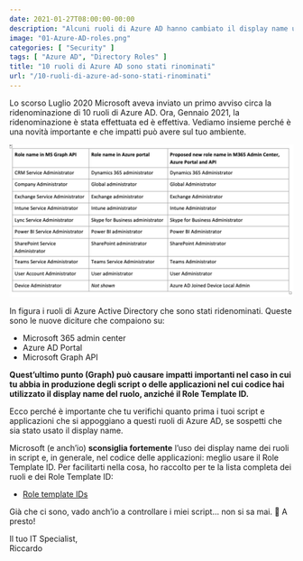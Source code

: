 ```yaml
---
date: 2021-01-27T08:00:00-00:00
description: "Alcuni ruoli di Azure AD hanno cambiato il display name ultimamente. È opportuno verificare script e applicazioni che usino questi ruoli."
image: "01-Azure-AD-roles.png"
categories: [ "Security" ]
tags: [ "Azure AD", "Directory Roles" ]
title: "10 ruoli di Azure AD sono stati rinominati"
url: "/10-ruoli-di-azure-ad-sono-stati-rinominati"
---
```

Lo scorso Luglio 2020 Microsoft aveva inviato un primo avviso circa la ridenominazione di 10 ruoli di Azure AD. Ora, Gennaio 2021, la ridenominazione è stata effettuata ed è effettiva. Vediamo insieme perché è una novità importante e che impatti può avere sul tuo ambiente.

![Tabella dei ruoli rinominati di Azure AD](02-New-renamed-Azure-AD-roles.png)

In figura i ruoli di Azure Active Directory che sono stati ridenominati. Queste sono le nuove diciture che compaiono su:
- Microsoft 365 admin center
- Azure AD Portal
- Microsoft Graph API

**Quest’ultimo punto (Graph) può causare impatti importanti nel caso in cui tu abbia in produzione degli script o delle applicazioni nel cui codice hai utilizzato il display name del ruolo, anziché il Role Template ID.**

Ecco perché è importante che tu verifichi quanto prima i tuoi script e applicazioni che si appoggiano a questi ruoli di Azure AD, se sospetti che sia stato usato il display name.

Microsoft (e anch’io) **sconsiglia fortemente** l’uso dei display name dei ruoli in script e, in generale, nel codice delle applicazioni: meglio usare il Role Template ID. Per facilitarti nella cosa, ho raccolto per te la lista completa dei ruoli e dei Role Template ID:
- [Role template IDs](https://docs.microsoft.com/en-us/azure/active-directory/roles/permissions-reference#role-template-ids)

Già che ci sono, vado anch’io a controllare i miei script... non si sa mai. 🤣
A presto!

Il tuo IT Specialist,  
Riccardo